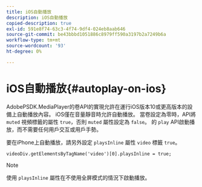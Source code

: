 ```yaml
---
title: iOS自動播放
description: iOS自動播放
copied-description: true
exl-id: 591e8f74-63c3-4f74-9df4-024eb8aab646
source-git-commit: be43bbbd1051886c8979ff590a3197b2a7249b6a
workflow-type: tm+mt
source-wordcount: '93'
ht-degree: 0%

---
```


# iOS自動播放{#autoplay-on-ios}

AdobePSDK.MediaPlayer的卷API的實現允許在運行iOS版本10或更高版本的設備上自動播放內容。 iOS僅在音量靜音時允許自動播放。 當卷設定為零時，API將 `muted` 視頻標籤的屬性 `true`，否則 `muted` 屬性設定為 `false`。 的 `play` API啟動播放，而不需要任何用戶交互或用戶手勢。

要在iPhone上自動播放，請另外設定 `playsInline` 屬性 `video` 標籤 `true`。

```
videoDiv.getElementsByTagName('video')[0].playsInline = true;
```

>[!NOTE]
>
>使用 `playsInline` 屬性在不使用全屏模式的情況下啟動播放。
